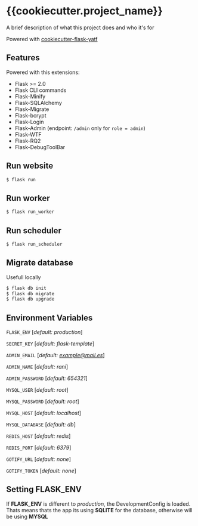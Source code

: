 
# {{cookiecutter.project_name}}

A brief description of what this project does and who it's for

Powered with [cookiecutter-flask-yatf](https://github.com/Raniita/cookiecutter-flask-yatf)

## Features
Powered with this extensions:

- Flask >= 2.0
- Flask CLI commands
- Flask-Minify
- Flask-SQLAlchemy
- Flask-Migrate
- Flask-bcrypt
- Flask-Login
- Flask-Admin (endpoint: `/admin` only for `role = admin`)
- Flask-WTF
- Flask-RQ2
- Flask-DebugToolBar
## Run website

```bash
$ flask run
```

## Run worker
```bash
$ flask run_worker
```

## Run scheduler
```bash
$ flask run_scheduler
```

## Migrate database
Usefull locally
```bash
$ flask db init
$ flask db migrate
$ flask db upgrade
```
## Environment Variables

`FLASK_ENV` [*default: production*]

`SECRET_KEY` [*default: flask-template*]

`ADMIN_EMAIL` [*default: example@mail.es*]

`ADMIN_NAME` [*default: rani*]

`ADMIN_PASSWORD` [*default: 654321*]
    
`MYSQL_USER` [*default: root*]

`MYSQL_PASSWORD` [*default: root*]

`MYSQL_HOST` [*default: localhost*]

`MYSQL_DATABASE` [*default: db*]

`REDIS_HOST` [*default: redis*]

`REDIS_PORT` [*default: 6379*]

`GOTIFY_URL` [*default: none*]

`GOTIFY_TOKEN` [*default: none*]

  ## Setting FLASK_ENV

If **FLASK_ENV** is different to *production*, the DevelopmentConfig is loaded. Thats means thats the app its using **SQLITE** for the database, otherwise will be using **MYSQL**